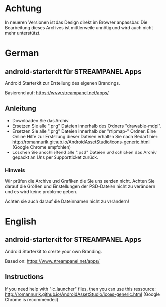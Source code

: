 # Achtung

In neueren Versionen ist das Design direkt im Browser anpassbar. Die Bearbeitung dieses Archives ist mittlerweile unnötig und wird auch nicht mehr unterstützt.

# German
## android-starterkit für STREAMPANEL Apps
Android Starterkit zur Erstellung des eigenen Brandings.

Basierend auf: https://www.streampanel.net/apps/

## Anleitung
- Downloaden Sie das Archiv.
- Ersetzen Sie alle ".png" Dateien innerhalb des Ordners "drawable-mdpi".
- Ersetzen Sie alle ".png" Dateien innerhalb der "mipmap-" Ordner. Eine Online Hilfe zur Erstellung dieser Dateien erhalten Sie nach Bedarf hier: http://romannurik.github.io/AndroidAssetStudio/icons-generic.html (Google Chrome empfohlen)
- Löschen Sie anschließend alle ".psd" Dateien und schicken das Archiv gepackt an Uns per Supportticket zurück.

### Hinweis

Wir prüfen die Archive und Grafiken die Sie uns senden nicht. Achten Sie darauf die Größen und Einstellungen der PSD-Dateien nicht zu verändern und es wird keine probleme geben.

Achten sie auch darauf die Dateinnamen nicht zu verändern!

# English

## android-starterkit for STREAMPANEL Apps
Android Starterkit to create your own Branding.

Based on: https://www.streampanel.net/apps/

## Instructions
If you need help with "ic_launcher" files, then you can use this ressource: http://romannurik.github.io/AndroidAssetStudio/icons-generic.html (Google Chrome is recommended)
